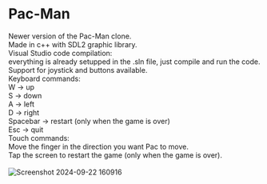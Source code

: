 # Pac-Man
Newer version of the Pac-Man clone.<br />
Made in c++ with SDL2 graphic library.<br />
Visual Studio code compilation:<br />
everything is already setupped in the .sln file, just compile and run the code.<br />
Support for joystick and buttons available.<br />
Keyboard commands:<br />
W -> up<br />
S -> down<br />
A -> left<br />
D -> right<br />
Spacebar -> restart (only when the game is over)<br />
Esc -> quit<br />
Touch commands:<br />
Move the finger in the direction you want Pac to move.<br />
Tap the screen to restart the game (only when the game is over).<br />
<br />
![Screenshot 2024-09-22 160916](https://github.com/user-attachments/assets/a90fc2c6-64bf-4060-ad1f-c6ba6b47de28)
